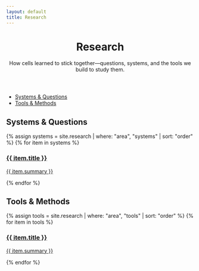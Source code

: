 ```yaml
---
layout: default
title: Research
---
```


<div class="container-xxl py-4">
  <!-- HERO -->
  <header class="mb-4">
    <h1 class="mb-2">Research</h1>
    <p class="lead text-muted mb-0">How cells learned to stick together—questions, systems, and the tools we build to study them.</p>
  </header>

  <!-- In-page pills nav -->
  <nav class="mb-4">
    <ul class="pills">
      <li><a href="#systems">Systems & Questions</a></li>
      <li><a href="#tools">Tools & Methods</a></li>
    </ul>
  </nav>

  <!-- SYSTEMS & QUESTIONS -->
  <section id="systems" class="mb-5">
    <h2 class="h4 mb-3">Systems & Questions</h2>
    <div class="research-grid">
      {% assign systems = site.research | where: "area", "systems" | sort: "order" %}
      {% for item in systems %}
        <a class="research-card" href="{{ item.url | relative_url }}">
          <div class="research-card__img" style="background-image:url('{{ item.image }}')"></div>
          <div class="research-card__body">
            <h3 class="h5 mb-1">{{ item.title }}</h3>
            <p class="text-muted mb-0">{{ item.summary }}</p>
          </div>
        </a>
      {% endfor %}
    </div>
  </section>

  <!-- TOOLS & METHODS -->
  <section id="tools" class="mb-4">
    <h2 class="h4 mb-3">Tools & Methods</h2>
    <div class="research-grid">
      {% assign tools = site.research | where: "area", "tools" | sort: "order" %}
      {% for item in tools %}
        <a class="research-card" href="{{ item.url | relative_url }}">
          <div class="research-card__img" style="background-image:url('{{ item.image }}')"></div>
          <div class="research-card__body">
            <h3 class="h5 mb-1">{{ item.title }}</h3>
            <p class="text-muted mb-0">{{ item.summary }}</p>
          </div>
        </a>
      {% endfor %}
    </div>
  </section>
</div>
